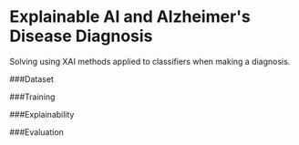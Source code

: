 # Explainable AI and Alzheimer's Disease Diagnosis
Solving using XAI methods applied to classifiers when making a diagnosis.

###Dataset

###Training

###Explainability

###Evaluation